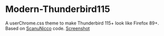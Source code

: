 # Modern-Thunderbird115
A userChrome.css theme to make Thunderbird 115+ look like Firefox 89+. Based on [ScanuNicco](https://github.com/ScanuNicco/Modern-ThunderBird) code.
[Screenshot](https://i.ibb.co/3hT3jBp/Chat-Mozilla-Thunderbird-28-01-2024-14-52-25.png)
